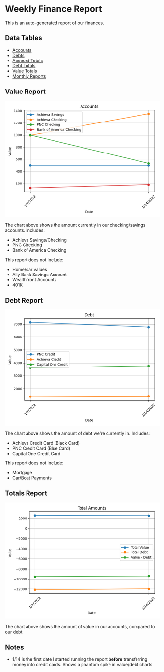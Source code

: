 # Weekly Finance Report
This is an auto-generated report of our finances.
## Data Tables
* [Accounts](accounts.csv)
* [Debts](debts.csv)
* [Account Totals](total_accounts.csv)
* [Debt Totals](total_debts.csv)
* [Value Totals](total_value.csv)
* [Monthly Reports](https://github.com/barry4356/finance_monthly_reports/blob/master/Report.md)

## Value Report
![Accounts](accounts.png)

The chart above shows the amount currently in our checking/savings accounts. Includes:
* Achieva Savings/Checking
* PNC Checking
* Bank of America Checking

This report does not include:
* Home/car values
* Ally Bank Savings Account
* Wealthfront Accounts
* 401K

## Debt Report
![Debts](debts.png)

The chart above shows the amount of debt we're currently in. Includes:
* Achieva Credit Card (Black Card)
* PNC Credit Card (Blue Card)
* Capital One Credit Card

This report does not include:
* Mortgage
* Car/Boat Payments

## Totals Report
![Totals](totals.png)

The chart above shows the amount of value in our accounts, compared to our debt

## Notes
* 1/14 is the first date I started running the report **before** transferring money into credit cards. Shows a phantom spike in value/debt charts
